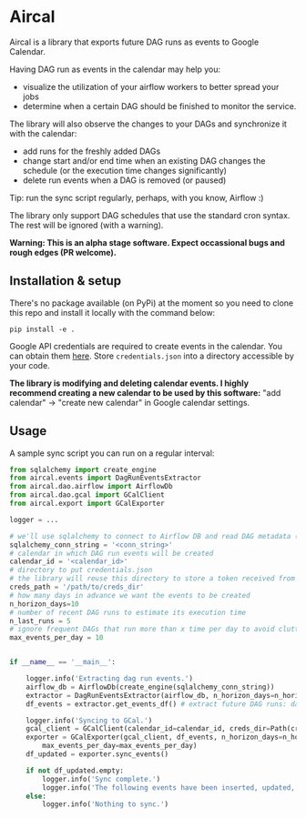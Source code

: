 # Aircal

Aircal is a library that exports future DAG runs as events to Google Calendar.

Having DAG run as events in the calendar may help you:
- visualize the utilization of your airflow workers to better spread your jobs
- determine when a certain DAG should be finished to monitor the service.

The library will also observe the changes to your DAGs and synchronize it with the calendar:
- add runs for the freshly added DAGs
- change start and/or end time when an existing DAG changes the schedule (or the execution time changes significantly)
- delete run events when a DAG is removed (or paused)

Tip: run the sync script regularly, perhaps, with you know, Airflow :)

The library only support DAG schedules that use the standard cron syntax. The rest will be ignored (with a warning).

**Warning: This is an alpha stage software. Expect occassional bugs and rough edges (PR welcome).**

## Installation & setup

There's no package available (on PyPi) at the moment so you need to clone this repo and install it locally with the command below:

```
pip install -e .
```

Google API credentials are required to create events in the calendar. You can obtain them [here](https://console.developers.google.com/apis/credentials). Store `credentials.json` into a directory accessible by your code.

**The library is modifying and deleting calendar events. I highly recommend creating a new calendar to be used by this software:** "add calendar" -> "create new calendar" in Google calendar settings.

## Usage

A sample sync script you can run on a regular interval:

```python
from sqlalchemy import create_engine
from aircal.events import DagRunEventsExtractor
from aircal.dao.airflow import AirflowDb
from aircal.dao.gcal import GCalClient
from aircal.export import GCalExporter

logger = ...

# we'll use sqlalchemy to connect to Airflow DB and read DAG metadata (dag and dag_run tables)
sqlalchemy_conn_string = '<conn_string>'
# calendar in which DAG run events will be created
calendar_id = '<calendar_id>'
# directory to put credentials.json
# the library will reuse this directory to store a token received from the Google API
creds_path = '/path/to/creds_dir'
# how many days in advance we want the events to be created
n_horizon_days=10
# number of recent DAG runs to estimate its execution time
n_last_runs = 5
# ignore frequent DAGs that run more than x time per day to avoid cluttering the calendar
max_events_per_day = 10


if __name__ == '__main__':

    logger.info('Extracting dag run events.')
    airflow_db = AirflowDb(create_engine(sqlalchemy_conn_string))
    extractor = DagRunEventsExtractor(airflow_db, n_horizon_days=n_horizon_days, n_last_runs=5)
    df_events = extractor.get_events_df() # extract future DAG runs: dag_id, start_date, execution time

    logger.info('Syncing to GCal.')
    gcal_client = GCalClient(calendar_id=calendar_id, creds_dir=Path(creds_path), logger=logger)
    exporter = GCalExporter(gcal_client, df_events, n_horizon_days=n_horizon_days,
        max_events_per_day=max_events_per_day)
    df_updated = exporter.sync_events()

    if not df_updated.empty:
        logger.info('Sync complete.')
        logger.info('The following events have been inserted, updated, or deleted:\n%s' % df_updated)
    else:
        logger.info('Nothing to sync.')
```
